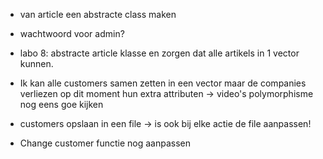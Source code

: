 - van article een abstracte class maken

- wachtwoord voor admin?

- labo 8: abstracte article klasse en zorgen dat alle artikels in 1 vector kunnen.

- Ik kan alle customers samen zetten in een vector maar de companies verliezen op dit moment hun extra attributen -> video's polymorphisme nog eens goe kijken

- customers opslaan in een file -> is ook bij elke actie de file aanpassen!
- Change customer functie nog aanpassen